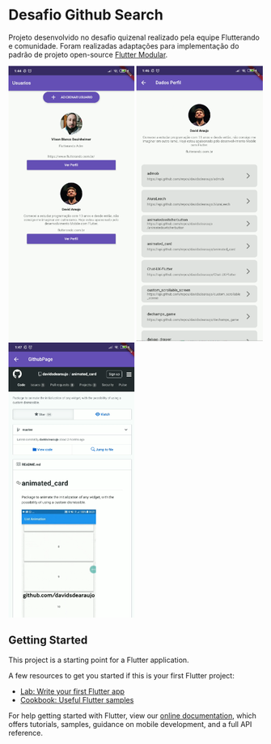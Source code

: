 # Desafio Github Search

Projeto desenvolvido no desafio quizenal realizado pela equipe Flutterando e comunidade.
Foram realizadas adaptações para implementação do padrão de projeto open-source [Flutter Modular](https://pub.dev/packages/flutter_modular).

<img src="https://github.com/Flutterando/github_search/blob/master/screenshots/screenshot01.png?raw=true" width="49.5%" /> <img src="https://github.com/Flutterando/github_search/blob/master/screenshots/screenshot02.png?raw=true" width="49.5%" /> <img src="https://github.com/Flutterando/github_search/blob/master/screenshots/screenshot03.png?raw=true" width="49.5%" />


## Getting Started
This project is a starting point for a Flutter application.

A few resources to get you started if this is your first Flutter project:

- [Lab: Write your first Flutter app](https://flutter.dev/docs/get-started/codelab)
- [Cookbook: Useful Flutter samples](https://flutter.dev/docs/cookbook)

For help getting started with Flutter, view our
[online documentation](https://flutter.dev/docs), which offers tutorials,
samples, guidance on mobile development, and a full API reference.

